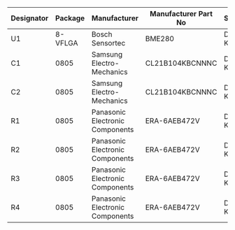 | Designator | Package | Manufacturer | Manufacturer Part No | Supplier | Supplier Part No | Value | Other |
| ------------- | ------------- | ------------- | ------------- | ------------- | ------------- | ------------- | ------------- |
| U1 | 8-VFLGA | Bosch Sensortec | BME280 | Digi-Key |  828-1063-1-ND |   |   | 
| C1 | 0805 | Samsung Electro-Mechanics | CL21B104KBCNNNC | Digi-Key | 1276-1003-1-ND | 0.1uF | 50V |
| C2 | 0805 | Samsung Electro-Mechanics | CL21B104KBCNNNC | Digi-Key | 1276-1003-1-ND | 0.1uF | 50V |
| R1 | 0805 | Panasonic Electronic Components | ERA-6AEB472V | Digi-Key | P4.7KDACT-ND | 4.7k | 0.125W |
| R2 | 0805 | Panasonic Electronic Components | ERA-6AEB472V | Digi-Key | P4.7KDACT-ND | 4.7k | 0.125W |
| R3 | 0805 | Panasonic Electronic Components | ERA-6AEB472V | Digi-Key | P4.7KDACT-ND | 4.7k | 0.125W |
| R4 | 0805 | Panasonic Electronic Components | ERA-6AEB472V | Digi-Key | P4.7KDACT-ND | 4.7k | 0.125W |
